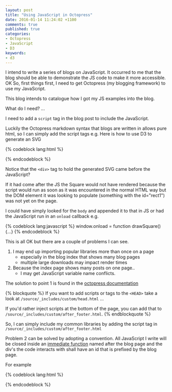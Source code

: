 ```yaml
---
layout: post
title: "Using JavaScript in Octopress"
date: 2016-01-14 11:24:02 +1100
comments: true
published: true
categories: 
- Octopress
- JavaScript
- D3
keywords:
- d3
---
```


I intend to write a series of blogs on JavaScript. It occurred to me that the blog should be able to demonstrate the JS code to make it more accessible.
OK
So, first things first, I need to get Octopress (my blogging framework) to use my JavaScript.

This blog intends to catalogue how I got my JS examples into the blog. <!--more-->

What do I need? ... 

I need to add a `script` tag in the blog post to include the JavaScript.

Luckily the Octopress markdown syntax that blogs are written in allows pure html, so I can simply add the script tags
e.g. Here is how to use D3 to generate an SVG

{% codeblock lang:html %}
<div id="rect1" class="chart"></div>

<script type="text/javascript" src="https://cdnjs.cloudflare.com/ajax/libs/d3/4.5.0/d3.min.js"></script>

<script>
var square = d3.select("#rect1");

var svgContainer = square.append("svg")
    .attr("width", 100).attr("height", 100);

//Draw the Rectangle
var rectangle = svgContainer.append("rect")
    .attr("x", 10).attr("y", 10).attr("width", 50)
    .attr("height", 60).attr("fill", "red")
    .attr("stroke", "blue").attr("stroke-width", 5);
</script>
{% endcodeblock %}

<div id="jsinocto20160114-rect1" class="chart"></div>


Notice that the `<div>` tag to hold the generated SVG came before the JavaScript?

If it had come after the JS the Square would not have rendered because the script would run as soon as it was encountered in the normal HTML way but the DOM element it was looking to populate (something with the id="rect1") was not yet on the page.

I could have simply looked for the `body` and appended it to that in JS or had the JavaScript run in an `onload` callback e.g.

{% codeblock lang:javascript %}
window.onload = function drawSquare() {...}
{% endcodeblock %}

This is all OK but there are a couple of problems I can see.

1. I may end up importing popular libraries more than once on a page
    - especially in the blog index that shows many blog pages
    - multiple large downloads may impact render times
2. Because the index page shows many posts on one page..
    - I may get JavaScript variable name conflicts.
  
The solution to point 1 is found in the [octopress documentation](http://octopress.org/docs/theme/template/)

{% blockquote %}
If you want to add scripts or tags to the `<HEAD>` take a look at `/source/_includes/custom/head.html` ...

If you'd rather inject scripts at the bottom of the page, you can add that to `/source/_includes/custom/after_footer.html`.
{% endblockquote %}

So, I can simply include my common libraries by adding the script tag in `/source/_includes/custom/after_footer.html`

Problem 2 can be solved by adopting a convention. All JavaScript I write will be closed inside an [immediate function](https://en.wikipedia.org/wiki/Immediately-invoked_function_expression) named after the blog page and the div's the code interacts with shall have an id that is prefixed by the blog page. 

For example

{% codeblock lang:html %}
<div id="blogpost1-rect1" class="chart"></div>

<script>
(function blogpost1() {
var square = d3.select("#blogpost1-rect1");

var svgContainer = square.append("svg")
    .attr("width", 100).attr("height", 100);

//Draw the Rectangle
var rectangle = svgContainer.append("rect")
    .attr("x", 10).attr("y", 10).attr("width", 50)
    .attr("height", 60).attr("fill", "red")
    .attr("stroke", "blue").attr("stroke-width", 5);
})();
</script>
{% endcodeblock %}


<!-- add my JavaScript -->
<script>
(function jsinocto20160114() {
var square = d3.select("#jsinocto20160114-rect1");

var svgContainer = square.append("svg")
    .attr("width", 100).attr("height", 100);

//Draw the Rectangle
var rectangle = svgContainer.append("rect")
    .attr("x", 10).attr("y", 10).attr("width", 50)
    .attr("height", 60).attr("fill", "red")
    .attr("stroke", "blue").attr("stroke-width", 5);
})();
</script>
  

